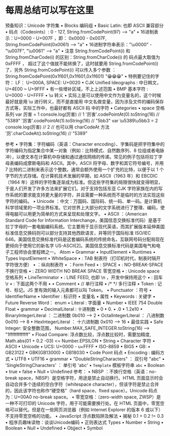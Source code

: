 # 每周总结可以写在这里
预备知识：Unicode 字符集
• Blocks 编码组
• Basic Latin: 也即 ASCII 兼容部分
• 码点（Codeoints）: 0 - 127, String.fromCodePoint(97) --> "a"
• 16进制表示：U+0000 - U+007F ，即： 0x0000 - 0x007F,   String.fromCodePoint(0x0061) --> "a"
• 16进制字符串表示："\u0000" - "\u007F",  "\u0061" --> "a"
• 注意 String.fromCodePoint(i) 和 String.fromCharCode(i)  的区别：String.fromCharCode(i)  的 码点最大取值为  0xFFFF ， 超过了这个值就不能转换了，这时就要用 String.fromCodePoint(i) 了，另外 String.fromCodePoint(i) 可以传入多个参数 ：
String.fromCodePoint(0x1f601,0x1f601,0x1f601)
"😁😁😁"
• 特例要记住的字符： LF： U+000A,  SPACE: U+0020
• CJK Unified Ideographs : 中日韩文，U+4E00 ~ U+9FFF
• 有一些增补区域，不上上述范围
• BMP 基本字符 : U+0000 - U+FFFF
• \u 转义
• 实际上是可以使用中文作为变量名的，这个时候最好就是用  \u 进行转义，而不是直接用 中文名做变量，因为涉及文件的编码保存方式等，实际工作中，也最好都有 ASCII 码 中的字符
• Categories
• space 空格系列
var 厉害 = 1
console.log(厉害)   // 1
'厉害'.codePointAt(0).toString(16)   // "5389"
'厉害'.codePointAt(1).toString(16)   // "5bb3"
var \u5389\u5bb3 = 2
console.log(厉害)   // 2
// 也可以用 charCodeAt 方法
'厉'.charCodeAt().toString(16)   // "5389"
<script>
for(let i = 0; i < 128; i++) {
  console.log(String.fromCodePoint(i), i)
  console.log(String.fromCharCode(i), i)
  document.write("<span style='background-color: lightgreen;'>" + String.fromCodePoint(i) + "</span><br/>")
}
</script>  
参考
• 字符集：字符编码（英语：Character encoding）、字集码是把字符集中的字符编码为指定集合中某一对象（例如：比特模式、自然数序列、8 位组或者电脉冲），以便文本在计算机中存储和通过通信网络的传递。常见的例子包括将拉丁字母表编码成摩斯电码和 ASCII。其中，ASCII 将字母、数字和其它符号编号，并用 7 比特的二进制来表示这个整数。通常会额外使用一个扩充的比特，以便于以 1 个字节的方式存储。在计算机技术发展的早期，如 ASCII（1963 年）和 EBCDIC（1964 年）这样的字符集逐渐成为标准。但这些字符集的局限很快就变得明显，于是人们开发了许多方法来扩展它们。对于支持包括东亚 CJK 字符家族在内的写作系统的要求能支持更大量的字符，并且需要一种系统而不是临时的方法实现这些字符的编码。
• Unicode ：中文：万国码、国际码、统一码、单一码。是计算机科学领域里的一项业界标准。它对世界上大部分的文字系统进行了整理、编码，使得电脑可以用更为简单的方式来呈现和处理文字。
• ASCII ：（American Standard Code for Information Interchange，美国信息交换标准代码）是基于拉丁字母的一套电脑编码系统。它主要用于显示现代英语，而其扩展版本延伸美国标准信息交换码则可以部分支持其他西欧语言，并等同于国际标准 ISO/IEC 646。美国信息交换标准代码是这套编码系统的传统命名，互联网号码分配局现在更倾向于使用它的新名字 US-ASCII[2]。美国信息交换标准代码是美国电气和电子工程师协会里程碑之一。
Atom 
• Grammar
• InputElement
• Runtimes
• Types
InputElement
• WhiteSpace
• <TAB>: TAB 制表符（打印机时代，制表时隔开字符很方便）
• <VT> ：纵向制表符
• <FF> ：Form Feed
• <SP> :  SPACE
• <NBSP> :  NO-BREAK-SPACE 不换行空格
• <ZWNBSP> : ZERO WIDTH NO BREAK SPACE  零宽空格
• <USP> : Unicode space 空格系列
• LineTerminator
• <LF> : LINE FEED, 也即 \n ，开发中保持用这个
• <CR> :  回车 \r
• <LS> : 下面这两个不用
• <PS>
• Comment
• //  单行注释
• /*  */  多行注释
• Token : 记号、标记。JS 里有效的输入元素都可以叫 Token。
• Punctuator ：符号
• IdentifierName
• Identifier : 标识符
• 变量名
• 属性
• Keywords : 关键字
• Future Reverse Word： enum
• Literal : 字面量
• Number
• IEEE 754 Double Float
• grammar
• DecimalLiteral : 十进制数
• 0
• 0.
• .0
• 1.2e10
• BinaryIntegerLiteral ： 二进制数  0b010  --> 2
• OctalIntegerLiteral ： 八进制数   0o010   --> 8
• HexIntegerLiteral ： 十六进制数  0x010   --> 16
• 最佳实践
• Safe Integer: 安全整数范围， Number.MAX_SAFE_INTEGER.toString(16)  --> "1fffffffffffff"
• Fload Compare: 浮点数比较，浮点数比较时，需要加精度, Math.abs(01 + 0.2 -03) <= Number.EPSILON
• String
• Character 字符
• ASCII
• Unicode
• UCS: U+0000 - u+FFFF
• ISO-8859
• BIG5
• GB: 
• GB23122
• GBK(GB13000)
• GB18030
• Code Point 码点
• Encoding : 编码方式
• UTF8
• UTF16
• grammar
• "DoubleStringCharacters" ： 双引号 "abc"
• 'SingleStringCharacters' ： 单引号 'abc'
• `Template` 模板字符串 `abc`
• Boolean
• true
• false
• Null
• Undefined 
参考：
• NBSP ：不换行空格（英语：no-break space，NBSP）是空格字符，用途是禁止自动换行。HTML 页面显示时会自动合并多个连续的空白字符（whitespace character），但该字符是禁止合并的，因此该字符也称作“硬空格”（hard space、fixed space）。Unicode 码点为：U+00A0 no-break space。
• 零宽空格：（zero-width space, ZWSP）是一种不可打印的 Unicode 字符，用于可能需要换行处。在 HTML 页面中，零宽空格可以替代。但是在一些网页浏览器（例如 Internet Explorer 的版本 6 或以下）不支持零宽空格的功能。
• JavaScript 浮点数陷阱及解法
• 揭秘 0.1 + 0.2 != 0.3
• 程序员趣味读物：谈谈Unicode编码
• 正则表达式
Types
• Number
• String
• Boolean
• Null
• Undefined
• Objject
• Symbol